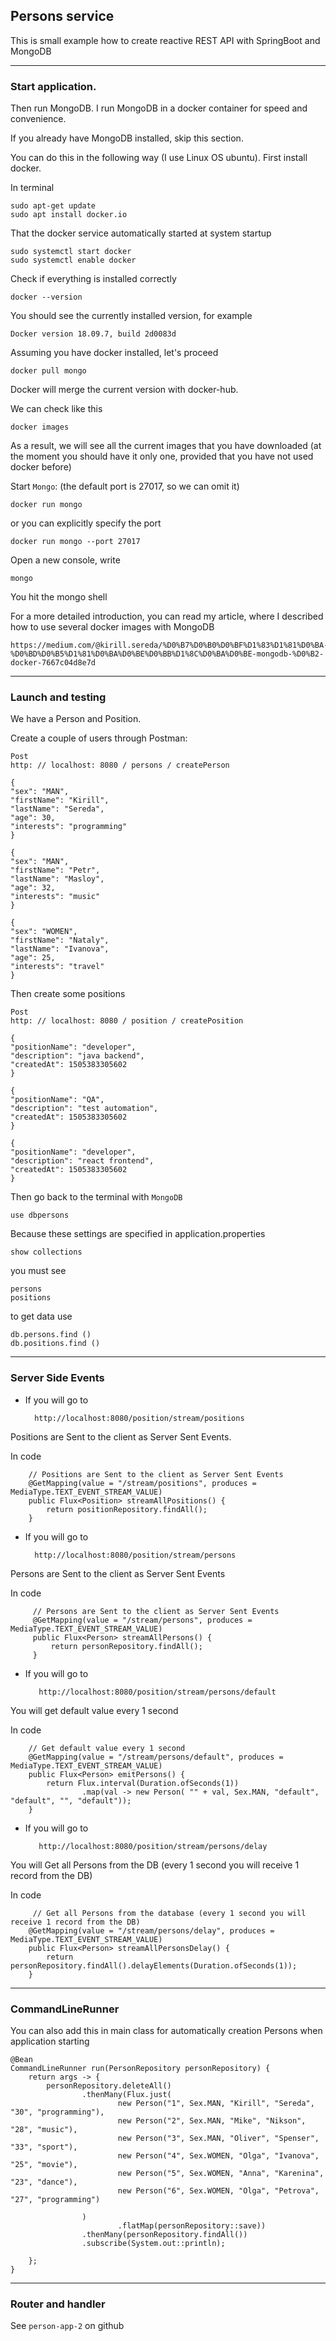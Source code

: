 ## Persons service

This is small example how to create reactive REST API with SpringBoot and MongoDB

____

### Start application.

Then run MongoDB.
I run MongoDB in a docker container for speed and convenience.

If you already have MongoDB installed, skip this section.

You can do this in the following way (I use Linux OS ubuntu).
First install docker.

In terminal

    sudo apt-get update
    sudo apt install docker.io

That the docker service automatically started at system startup

    sudo systemctl start docker
    sudo systemctl enable docker

Check if everything is installed correctly

    docker --version

You should see the currently installed version, for example

    Docker version 18.09.7, build 2d0083d

Assuming you have docker installed, let's proceed

    docker pull mongo

Docker will merge the current version with docker-hub.

We can check like this

    docker images

As a result, we will see all the current images that you have downloaded (at the moment you should have it only one, provided that you have not used docker before)

Start `Mongo`:
(the default port is 27017, so we can omit it)

    docker run mongo

or you can explicitly specify the port

    docker run mongo --port 27017

Open a new console, write

    mongo

You hit the mongo shell

For a more detailed introduction, you can read my article, where I described how to use several docker images with MongoDB

    https://medium.com/@kirill.sereda/%D0%B7%D0%B0%D0%BF%D1%83%D1%81%D0%BA-%D0%BD%D0%B5%D1%81%D0%BA%D0%BE%D0%BB%D1%8C%D0%BA%D0%BE-mongodb-%D0%B2-docker-7667c04d8e7d


____

### Launch and testing

We have a Person and Position.

Create a couple of users through Postman:

    Post
    http: // localhost: 8080 / persons / createPerson
    
    {
    "sex": "MAN",
    "firstName": "Kirill",
    "lastName": "Sereda",
    "age": 30,
    "interests": "programming"
    }
    
    {
    "sex": "MAN",
    "firstName": "Petr",
    "lastName": "Masloy",
    "age": 32,
    "interests": "music"
    }
    
    {
    "sex": "WOMEN",
    "firstName": "Nataly",
    "lastName": "Ivanova",
    "age": 25,
    "interests": "travel"
    }


Then create some positions

    Post
    http: // localhost: 8080 / position / createPosition
    
    {
    "positionName": "developer",
    "description": "java backend",
    "createdAt": 1505383305602
    }
    
    {
    "positionName": "QA",
    "description": "test automation",
    "createdAt": 1505383305602
    }
    
    {
    "positionName": "developer",
    "description": "react frontend",
    "createdAt": 1505383305602
    }


Then go back to the terminal with `MongoDB`

    use dbpersons

Because these settings are specified in application.properties

    show collections

you must see

    persons
    positions

to get data use

    db.persons.find ()
    db.positions.find ()
    
_____

### Server Side Events
 
- If you will go to

        
        http://localhost:8080/position/stream/positions
    
Positions are Sent to the client as Server Sent Events.

In code

        // Positions are Sent to the client as Server Sent Events
        @GetMapping(value = "/stream/positions", produces = MediaType.TEXT_EVENT_STREAM_VALUE)
        public Flux<Position> streamAllPositions() {
            return positionRepository.findAll();
        }

- If you will go to

    
        http://localhost:8080/position/stream/persons
        
Persons are Sent to the client as Server Sent Events

In code

         // Persons are Sent to the client as Server Sent Events
         @GetMapping(value = "/stream/persons", produces = MediaType.TEXT_EVENT_STREAM_VALUE)
         public Flux<Person> streamAllPersons() {
             return personRepository.findAll();
         }   

- If you will go to

   
         http://localhost:8080/position/stream/persons/default
         
You will get default value every 1 second

In code

        // Get default value every 1 second
        @GetMapping(value = "/stream/persons/default", produces = MediaType.TEXT_EVENT_STREAM_VALUE)
        public Flux<Person> emitPersons() {
            return Flux.interval(Duration.ofSeconds(1))
                    .map(val -> new Person( "" + val, Sex.MAN, "default", "default", "", "default"));
        }

- If you will go to 

   
         http://localhost:8080/position/stream/persons/delay
    
You will Get all Persons from the DB (every 1 second you will receive 1 record from the DB)

In code

         // Get all Persons from the database (every 1 second you will receive 1 record from the DB)
        @GetMapping(value = "/stream/persons/delay", produces = MediaType.TEXT_EVENT_STREAM_VALUE)
        public Flux<Person> streamAllPersonsDelay() {
            return personRepository.findAll().delayElements(Duration.ofSeconds(1));
        }
 
_____

### CommandLineRunner

You can also add this in main class for automatically creation Persons when application starting

	@Bean
	CommandLineRunner run(PersonRepository personRepository) {
		return args -> {
			personRepository.deleteAll()
					.thenMany(Flux.just(
							new Person("1", Sex.MAN, "Kirill", "Sereda", "30", "programming"),
							new Person("2", Sex.MAN, "Mike", "Nikson", "28", "music"),
							new Person("3", Sex.MAN, "Oliver", "Spenser", "33", "sport"),
							new Person("4", Sex.WOMEN, "Olga", "Ivanova", "25", "movie"),
							new Person("5", Sex.WOMEN, "Anna", "Karenina", "23", "dance"),
                            new Person("6", Sex.WOMEN, "Olga", "Petrova", "27", "programming")

					)
							.flatMap(personRepository::save))
					.thenMany(personRepository.findAll())
					.subscribe(System.out::println);

		};
	}

______

### Router and handler

See `person-app-2` on github
